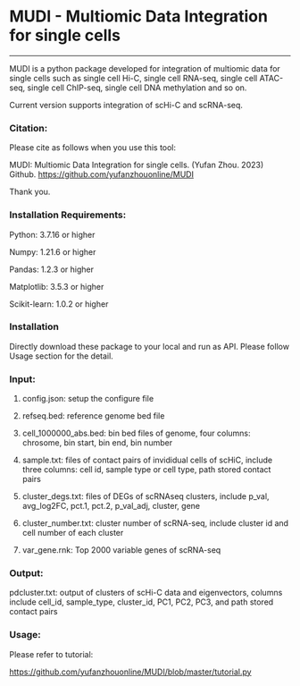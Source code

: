 # MUDI - Multiomic Data Integration for single cells

----------------------------------
MUDI is a python package developed for integration of multiomic data for single cells such as single cell Hi-C, single cell RNA-seq, single cell ATAC-seq, single cell ChIP-seq, single cell DNA methylation and so on.

Current version supports integration of scHi-C and scRNA-seq.

### Citation:

Please cite as follows when you use this tool:

MUDI: Multiomic Data Integration for single cells. (Yufan Zhou. 2023) Github. https://github.com/yufanzhouonline/MUDI

Thank you.

### Installation Requirements:

Python: 3.7.16 or higher

Numpy: 1.21.6 or higher

Pandas: 1.2.3 or higher

Matplotlib: 3.5.3 or higher

Scikit-learn: 1.0.2 or higher

### Installation

Directly download these package to your local and run as API. Please follow Usage section for the detail.

### Input:

1. config.json: setup the configure file

2. refseq.bed: reference genome bed file

3. cell_1000000_abs.bed: bin bed files of genome, four columns: chrosome, bin start, bin end, bin number

4. sample.txt: files of contact pairs of invididual cells of scHiC, include three columns: cell id, sample type or cell type, path stored contact pairs

5. cluster_degs.txt: files of DEGs of scRNAseq clusters, include p_val, avg_log2FC, pct.1, pct.2, p_val_adj, cluster, gene

6. cluster_number.txt: cluster number of scRNA-seq, include cluster id and cell number of each cluster

7. var_gene.rnk: Top 2000 variable genes of scRNA-seq

### Output:

pdcluster.txt: output of clusters of scHi-C data and eigenvectors, columns include cell_id, sample_type, cluster_id, PC1, PC2, PC3, and path stored contact pairs

### Usage:

Please refer to tutorial:

https://github.com/yufanzhouonline/MUDI/blob/master/tutorial.py


